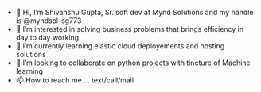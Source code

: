 - 👋 Hi, I’m Shivanshu Gupta, Sr. soft dev at Mynd Solutions and my handle is @myndsol-sg773
- 👀 I’m interested in solving business problems that brings efficiency in day to day working. 
- 🌱 I’m currently learning elastic cloud deployements and hosting solutions 
- 💞️ I’m looking to collaborate on python projects with tincture of Machine learning
- 📫 How to reach me ... text/call/mail

<!---
myndsol-sg773/myndsol-sg773 is a ✨ special ✨ repository because its `README.md` (this file) appears on your GitHub profile.
You can click the Preview link to take a look at your changes.
--->
